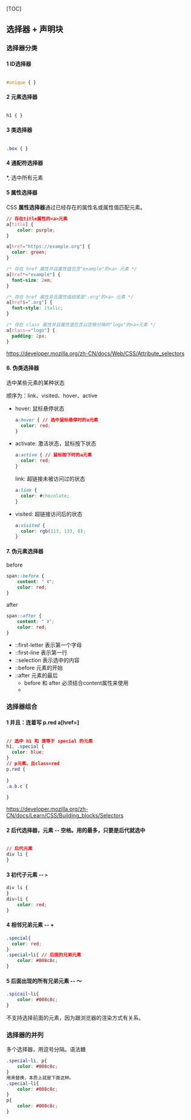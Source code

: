 [TOC]

## 选择器 + 声明块



### 选择器分类

#### 1 ID选择器

```css

#unique { }

```



#### 2 元素选择器

```css

h1 { }

```



#### 3 类选择器

```css

.box { }

```



#### 4 通配符选择器

*, 选中所有元素

#### 5 属性选择器

CSS **属性选择器**通过已经存在的属性名或属性值匹配元素。

```css
// 存在title属性的<a>元素
a[title] {
	color: purple;
}

a[href="https://example.org"] {
  color: green;
}

/* 存在 href 属性并且属性值包含"example"的<a> 元素 */
a[href*="example"] {
  font-size: 2em;
}

/* 存在 href 属性并且属性值结尾是".org"的<a> 元素 */
a[href$=".org"] {
  font-style: italic;
}

/* 存在 class 属性并且属性值包含以空格分隔的"logo"的<a>元素 */
a[class~="logo"] {
  padding: 2px;
}
```

https://developer.mozilla.org/zh-CN/docs/Web/CSS/Attribute_selectors



#### 6. 伪类选择器

选中某些元素的某种状态

顺序为：link、visited、hover、active

* hover: 鼠标悬停状态

  ```css
  a:hover { // 选中鼠标悬停时的a元素
  	color: red;
  }
  ```

* activate: 激活状态，鼠标按下状态

  ```css
  a:active { // 鼠标按下时的a元素
  	color: red;
  }
  ```

  link: 超链接未被访问过的状态

  ```css
  a:link {
    color: #chocolate;
  }
  ```

* visited: 超链接访问后的状态

  ```css
  a:visited {
    color: rgb(113, 133, 0);
  }
  ```

#### 7. 伪元素选择器

before

```css
span::before {
  	content: " 《";
  	color: red;
}
```

after

```css
span::after {
  	content: " 》";
  	color: red;
}
```



* ::first-letter 表示第一个字母
* ::first-line 表示第一行
* ::selection 表示选中的内容
* ::before  元素的开始
* ::after 元素的最后
  * before 和 after 必须结合content属性来使用
  * 



### 选择器组合

#### 1 并且：连着写 p.red a[href=]

```css

// 选中 h1 和 类等于 special 的元素
h1, .special {
  color: blue;
}
// p元素，且class=red
p.red {
  
}
.a.b.c {
  
}
```

https://developer.mozilla.org/zh-CN/docs/Learn/CSS/Building_blocks/Selectors

#### 2 后代选择器，元素 -- 空格。用的最多，只要是后代就选中

```css

// 后代元素
div li {
}

```

#### 3 初代子元素 -- `>`

```css
div li {
}
div>li {
	color: red;
}
```



#### 4 相邻兄弟元素 -- +

```css
.special{
  color: red;
}
.special+li{ // 后面的兄弟元素
	color: #008c8c;
}
```



#### 5 后面出现的所有兄弟元素 -- ～

```css
.spicail~li{
	color: #008c8c;
}
```



不支持选择前面的元素，因为跟浏览器的渲染方式有关系。



### 选择器的并列

多个选择器，用逗号分隔。语法糖

```css
.special~li, p{
	color: #008c8c;
}
用来替换，本质上就是下面这种。
.special~li{
	color: #008c8c;
}
p{
	color: #008c8c;
}
```





































